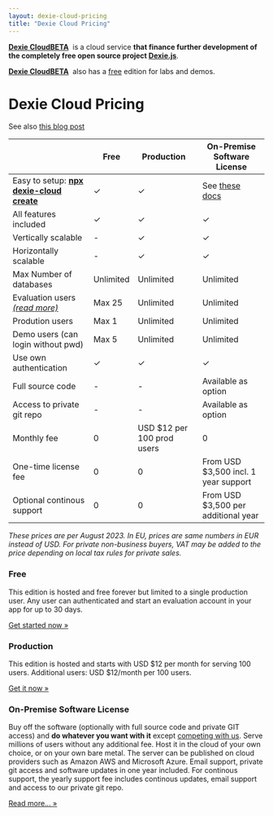 ```yaml
---
layout: dexie-cloud-pricing
title: "Dexie Cloud Pricing"
---
```


**[Dexie Cloud](/cloud/)**<a href="/cloud/" class="beta" style="font-weight: bold;">BETA</a>&nbsp; is a cloud service **that finance further development of the completely free open source project [Dexie.js](https://github.com/dexie/Dexie.js)**.

**[Dexie Cloud](/cloud/)**<a href="/cloud/" class="beta" style="font-weight: bold;">BETA</a>&nbsp; also has a [free](#free) edition for labs and demos.

# Dexie Cloud Pricing

See also [this blog post](https://medium.com/dexie-js/dexie-cloud-subscription-model-cbf9a709ce7)

|                                                                                                                                             | Free      | Production &nbsp;          | On-Premise Software License             |
| ------------------------------------------------------------------------------------------------------------------------------------------- | --------- | -------------------------- | --------------------------------------- |
| Easy to setup: **[npx dexie-cloud create](/cloud/#getting-started)**                                                                        | &#10003;  | &#10003;                   | See [these docs](docs/premium-software) |
| All features included                                                                                                                       | &#10003;  | &#10003;                   | &#10003;                                |
| Vertically scalable                                                                                                                         | -         | &#10003;                   | &#10003;                                |
| Horizontally scalable                                                                                                                       | -         | &#10003;                   | &#10003;                                |
| Max Number of databases                                                                                                                     | Unlimited | Unlimited                  | Unlimited                               |
| Evaluation users <a href="https://medium.com/dexie-js/dexie-cloud-subscription-model-cbf9a709ce7#768b" target="blog"><i>(read more)</i></a> | Max 25    | Unlimited                  | Unlimited                               |
| Prodution users                                                                                                                             | Max 1     | Unlimited                  | Unlimited                               |
| Demo users (can login without pwd)                                                                                                          | Max 5     | Unlimited                  | Unlimited                               |
| Use own authentication                                                                                                                      | &#10003;  | &#10003;                   | &#10003;                                |
| Full source code                                                                                                                            | -         | -                          | Available as option                     |
| Access to private git repo                                                                                                                  | -         | -                          | Available as option                     |
| Monthly fee                                                                                                                                 | 0         | USD $12 per 100 prod users | 0                                       |
| One-time license fee                                                                                                                        | 0         | 0                          | From USD $3,500 incl. 1 year support    |
| Optional continous support                                                                                                                  | 0         | 0                          | From USD $3,500 per additional year     |

_These prices are per August 2023. In EU, prices are same numbers in EUR instead of USD. For private non-business buyers, VAT may be added to the price depending on local tax rules for private sales._

### Free

This edition is hosted and free forever but limited to a single production user. Any user can authenticated and start an evaluation account in your app for up to 30 days.

<a class='btn btn-success' href='/cloud/#getting-started' role='button'>Get started now &raquo;</a>

### Production

This edition is hosted and starts with USD \$12 per month for serving 100 users. Additional users: USD $12/month per 100 users.

<a class='btn btn-success' href='/cloud/purchase/production' role='button'>Get it now &raquo;</a>

### On-Premise Software License

Buy off the software (optionally with full source code and private GIT access) and **do whatever you want with it** except [competing with us](server-software-license-terms). Serve millions of users without any additional fee. Host it in the cloud of your own choice, or on your own bare metal. The server can be published on cloud providers such as Amazon AWS and Microsoft Azure. Email support, private git access and software updates in one year included. For continous support, the yearly support fee includes continous updates, email support and access to our private git repo.

<a class='btn btn-primary' href='/cloud/docs/premium-software' role='button'>Read more... &raquo;</a>

<!-- <a class='btn btn-success' href='/cloud/purchase/software' role='button'>Get it now &raquo;</a> -->

<br/><br/><br/><br/><br/><br/><br/><br/><br/><br/><br/><br/><br/><br/>
